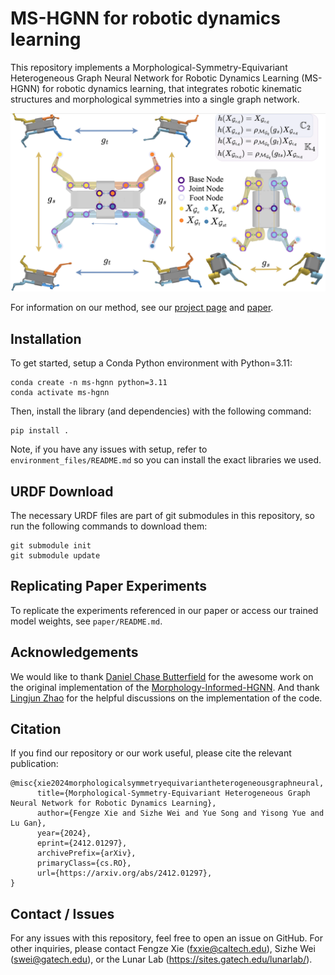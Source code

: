 # MS-HGNN for robotic dynamics learning
This repository implements a Morphological-Symmetry-Equivariant Heterogeneous Graph Neural Network for Robotic Dynamics Learning (MS-HGNN) for robotic dynamics learning, that integrates robotic kinematic structures and morphological symmetries into a single graph network.

![Figure 2](paper/teaser.png)

For information on our method, see our [project page](https://lunarlab-gatech.github.io/MorphSym-HGNN/) and [paper](https://arxiv.org/abs/2412.01297).

## Installation
To get started, setup a Conda Python environment with Python=3.11:
```
conda create -n ms-hgnn python=3.11
conda activate ms-hgnn
```

Then, install the library (and dependencies) with the following command:
```
pip install .
```

Note, if you have any issues with setup, refer to `environment_files/README.md` so you can install the exact libraries we used.

## URDF Download
The necessary URDF files are part of git submodules in this repository, so run the following commands to download them:
```
git submodule init
git submodule update
```

## Replicating Paper Experiments

To replicate the experiments referenced in our paper or access our trained model weights, see `paper/README.md`.

## Acknowledgements

We would like to thank [Daniel Chase Butterfield](https://scholar.google.com/citations?user=i5PF63IAAAAJ&hl=en) for the awesome work on the original implementation of the [Morphology-Informed-HGNN](https://github.com/lunarlab-gatech/Morphology-Informed-HGNN). And thank [Lingjun Zhao](https://scholar.google.com/citations?user=iyNynZwAAAAJ&hl=en) for the helpful discussions on the implementation of the code.

## Citation

If you find our repository or our work useful, please cite the relevant publication:

```
@misc{xie2024morphologicalsymmetryequivariantheterogeneousgraphneural,
      title={Morphological-Symmetry-Equivariant Heterogeneous Graph Neural Network for Robotic Dynamics Learning}, 
      author={Fengze Xie and Sizhe Wei and Yue Song and Yisong Yue and Lu Gan},
      year={2024},
      eprint={2412.01297},
      archivePrefix={arXiv},
      primaryClass={cs.RO},
      url={https://arxiv.org/abs/2412.01297}, 
}
```

## Contact / Issues

For any issues with this repository, feel free to open an issue on GitHub. For other inquiries, please contact Fengze Xie (fxxie@caltech.edu), Sizhe Wei (swei@gatech.edu), or the Lunar Lab (https://sites.gatech.edu/lunarlab/).
